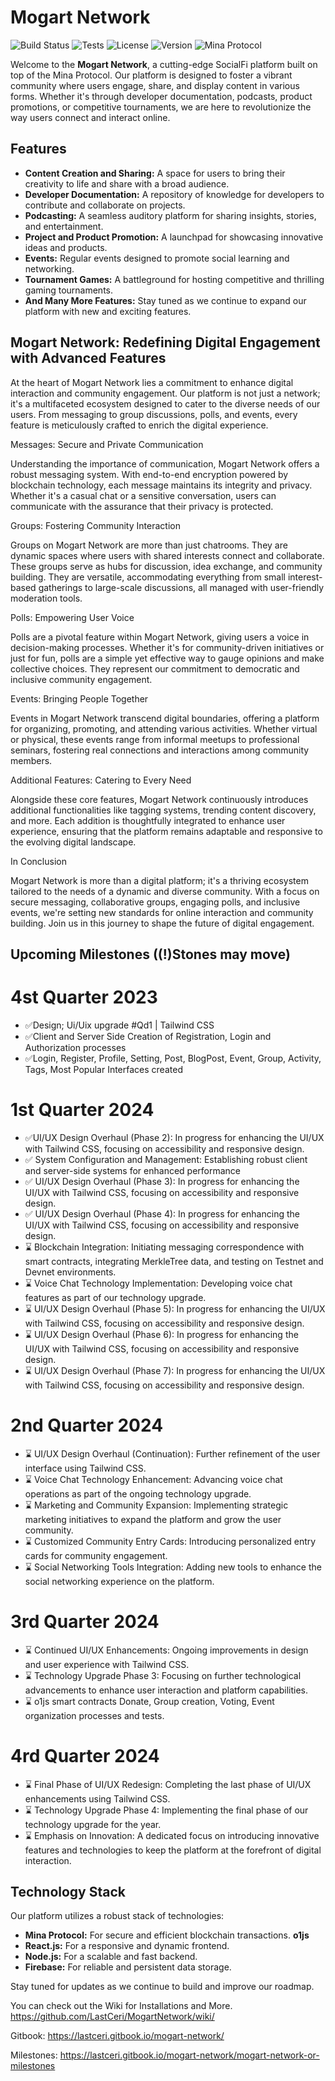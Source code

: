 # Mogart Network

![Build Status](https://img.shields.io/badge/build-passing-brightgreen.svg)
![Tests](https://img.shields.io/badge/tests-100%25-success.svg)
![License](https://img.shields.io/badge/license-MIT-blue.svg)
![Version](https://img.shields.io/badge/version-1.0.0-informational.svg)
![Mina Protocol](https://img.shields.io/badge/Mina-Protocol-lightgrey.svg)

Welcome to the  **Mogart Network**, a cutting-edge SocialFi platform built on top of the Mina Protocol. Our platform is designed to foster a vibrant community where users engage, share, and display content in various forms. Whether it's through developer documentation, podcasts, product promotions, or competitive tournaments, we are here to revolutionize the way users connect and interact online.

## Features

- **Content Creation and Sharing:** A space for users to bring their creativity to life and share with a broad audience.
- **Developer Documentation:** A repository of knowledge for developers to contribute and collaborate on projects.
- **Podcasting:** A seamless auditory platform for sharing insights, stories, and entertainment.
- **Project and Product Promotion:** A launchpad for showcasing innovative ideas and products.
- **Events:** Regular events designed to promote social learning and networking.
- **Tournament Games:** A battleground for hosting competitive and thrilling gaming tournaments.
- **And Many More Features:** Stay tuned as we continue to expand our platform with new and exciting features.

## Mogart Network: Redefining Digital Engagement with Advanced Features

At the heart of Mogart Network lies a commitment to enhance digital interaction and community engagement. Our platform is not just a network; it's a multifaceted ecosystem designed to cater to the diverse needs of our users. From messaging to group discussions, polls, and events, every feature is meticulously crafted to enrich the digital experience.

Messages: Secure and Private Communication

Understanding the importance of communication, Mogart Network offers a robust messaging system. With end-to-end encryption powered by blockchain technology, each message maintains its integrity and privacy. Whether it's a casual chat or a sensitive conversation, users can communicate with the assurance that their privacy is protected.

Groups: Fostering Community Interaction

Groups on Mogart Network are more than just chatrooms. They are dynamic spaces where users with shared interests connect and collaborate. These groups serve as hubs for discussion, idea exchange, and community building. They are versatile, accommodating everything from small interest-based gatherings to large-scale discussions, all managed with user-friendly moderation tools.

Polls: Empowering User Voice

Polls are a pivotal feature within Mogart Network, giving users a voice in decision-making processes. Whether it's for community-driven initiatives or just for fun, polls are a simple yet effective way to gauge opinions and make collective choices. They represent our commitment to democratic and inclusive community engagement.

Events: Bringing People Together

Events in Mogart Network transcend digital boundaries, offering a platform for organizing, promoting, and attending various activities. Whether virtual or physical, these events range from informal meetups to professional seminars, fostering real connections and interactions among community members.

Additional Features: Catering to Every Need

Alongside these core features, Mogart Network continuously introduces additional functionalities like tagging systems, trending content discovery, and more. Each addition is thoughtfully integrated to enhance user experience, ensuring that the platform remains adaptable and responsive to the evolving digital landscape.

In Conclusion

Mogart Network is more than a digital platform; it's a thriving ecosystem tailored to the needs of a dynamic and diverse community. With a focus on secure messaging, collaborative groups, engaging polls, and inclusive events, we're setting new standards for online interaction and community building. Join us in this journey to shape the future of digital engagement.

## Upcoming Milestones ((!)Stones may move)

# 4st Quarter 2023

* ✅Design; Ui/Uix upgrade #Qd1 | Tailwind CSS 
* ✅Client and Server Side Creation of Registration, Login and Authorization processes
* ✅Login, Register, Profile, Setting, Post, BlogPost, Event, Group, Activity, Tags, Most Popular Interfaces created

# 1st Quarter 2024

* ✅UI/UX Design Overhaul (Phase 2): In progress for enhancing the UI/UX with Tailwind CSS, focusing on accessibility and responsive design.
* ✅ System Configuration and Management: Establishing robust client and server-side systems for enhanced performance
* ✅ UI/UX Design Overhaul (Phase 3): In progress for enhancing the UI/UX with Tailwind CSS, focusing on accessibility and responsive design.
* ✅ UI/UX Design Overhaul (Phase 4): In progress for enhancing the UI/UX with Tailwind CSS, focusing on accessibility and responsive design.
* ⌛ Blockchain Integration: Initiating messaging correspondence with smart contracts, integrating MerkleTree data, and testing on Testnet and Devnet environments.
* ⌛ Voice Chat Technology Implementation: Developing voice chat features as part of our technology upgrade.
* ⌛ UI/UX Design Overhaul (Phase 5): In progress for enhancing the UI/UX with Tailwind CSS, focusing on accessibility and responsive design.
* ⌛ UI/UX Design Overhaul (Phase 6): In progress for enhancing the UI/UX with Tailwind CSS, focusing on accessibility and responsive design.
* ⌛ UI/UX Design Overhaul (Phase 7): In progress for enhancing the UI/UX with Tailwind CSS, focusing on accessibility and responsive design.

# 2nd Quarter 2024

* ⌛ UI/UX Design Overhaul (Continuation): Further refinement of the user interface using Tailwind CSS.
* ⌛ Voice Chat Technology Enhancement: Advancing voice chat operations as part of the ongoing technology upgrade.
* ⌛ Marketing and Community Expansion: Implementing strategic marketing initiatives to expand the platform and grow the user community.
* ⌛ Customized Community Entry Cards: Introducing personalized entry cards for community engagement.
* ⌛ Social Networking Tools Integration: Adding new tools to enhance the social networking experience on the platform.                                          

# 3rd Quarter 2024
* ⌛ Continued UI/UX Enhancements: Ongoing improvements in design and user experience with Tailwind CSS.
* ⌛ Technology Upgrade Phase 3: Focusing on further technological advancements to enhance user interaction and platform capabilities.                                    
* ⌛ o1js smart contracts Donate, Group creation, Voting, Event organization processes and tests.           

# 4rd Quarter 2024
* ⌛ Final Phase of UI/UX Redesign: Completing the last phase of UI/UX enhancements using Tailwind CSS.
* ⌛ Technology Upgrade Phase 4: Implementing the final phase of our technology upgrade for the year.
* ⌛ Emphasis on Innovation: A dedicated focus on introducing innovative features and technologies to keep the platform at the forefront of digital interaction.

## Technology Stack

Our platform utilizes a robust stack of technologies:

- **Mina Protocol:** For secure and efficient blockchain transactions. **o1js**
- **React.js:** For a responsive and dynamic frontend.
- **Node.js:** For a scalable and fast backend.
- **Firebase:** For reliable and persistent data storage.

Stay tuned for updates as we continue to build and improve our roadmap.

You can check out the Wiki for Installations and More. https://github.com/LastCeri/MogartNetwork/wiki/

Gitbook: https://lastceri.gitbook.io/mogart-network/

Milestones: https://lastceri.gitbook.io/mogart-network/mogart-network-or-milestones
